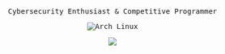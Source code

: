 <p align="center" style="font-family: monospace;">
  Cybersecurity Enthusiast & Competitive Programmer
</p>

<p align="center" style="font-family: monospace;">
  <img src="https://img.shields.io/badge/Arch%20Linux-1793D1?style=for-the-badge&logo=arch-linux&logoColor=white" alt="Arch Linux" />
</p>

<div align="center">
  <img src="https://raw.githubusercontent.com/glucosjo/ocbadge/main/card.svg"/>
</div>
